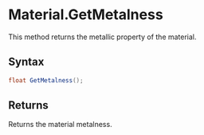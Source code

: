 # Material.GetMetalness

This method returns the metallic property of the material.

## Syntax

```csharp
float GetMetalness();
```

## Returns

Returns the material metalness.